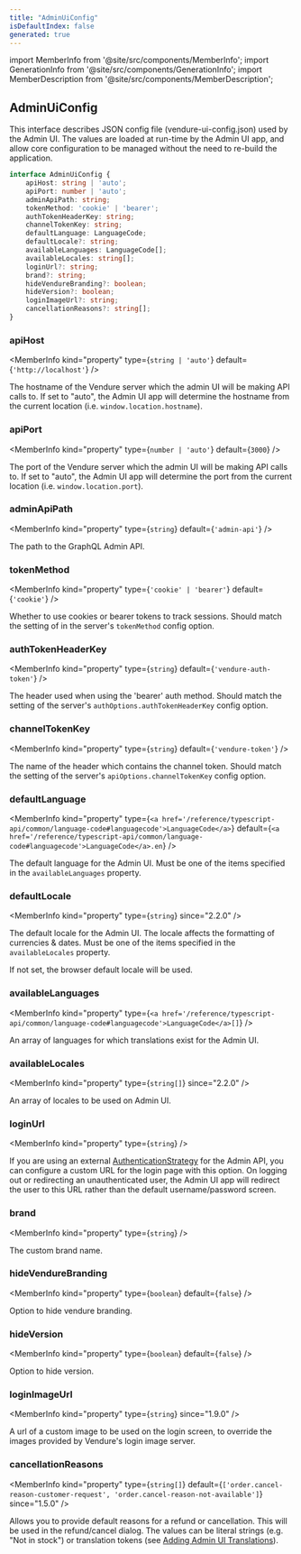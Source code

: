 ```yaml
---
title: "AdminUiConfig"
isDefaultIndex: false
generated: true
---
```

<!-- This file was generated from the Vendure source. Do not modify. Instead, re-run the "docs:build" script -->
import MemberInfo from '@site/src/components/MemberInfo';
import GenerationInfo from '@site/src/components/GenerationInfo';
import MemberDescription from '@site/src/components/MemberDescription';


## AdminUiConfig

<GenerationInfo sourceFile="packages/common/src/shared-types.ts" sourceLine="215" packageName="@vendure/common" />

This interface describes JSON config file (vendure-ui-config.json) used by the Admin UI.
The values are loaded at run-time by the Admin UI app, and allow core configuration to be
managed without the need to re-build the application.

```ts title="Signature"
interface AdminUiConfig {
    apiHost: string | 'auto';
    apiPort: number | 'auto';
    adminApiPath: string;
    tokenMethod: 'cookie' | 'bearer';
    authTokenHeaderKey: string;
    channelTokenKey: string;
    defaultLanguage: LanguageCode;
    defaultLocale?: string;
    availableLanguages: LanguageCode[];
    availableLocales: string[];
    loginUrl?: string;
    brand?: string;
    hideVendureBranding?: boolean;
    hideVersion?: boolean;
    loginImageUrl?: string;
    cancellationReasons?: string[];
}
```

<div className="members-wrapper">

### apiHost

<MemberInfo kind="property" type={`string | 'auto'`} default={`'http://localhost'`}   />

The hostname of the Vendure server which the admin UI will be making API calls
to. If set to "auto", the Admin UI app will determine the hostname from the
current location (i.e. `window.location.hostname`).
### apiPort

<MemberInfo kind="property" type={`number | 'auto'`} default={`3000`}   />

The port of the Vendure server which the admin UI will be making API calls
to. If set to "auto", the Admin UI app will determine the port from the
current location (i.e. `window.location.port`).
### adminApiPath

<MemberInfo kind="property" type={`string`} default={`'admin-api'`}   />

The path to the GraphQL Admin API.
### tokenMethod

<MemberInfo kind="property" type={`'cookie' | 'bearer'`} default={`'cookie'`}   />

Whether to use cookies or bearer tokens to track sessions.
Should match the setting of in the server's `tokenMethod` config
option.
### authTokenHeaderKey

<MemberInfo kind="property" type={`string`} default={`'vendure-auth-token'`}   />

The header used when using the 'bearer' auth method. Should match the
setting of the server's `authOptions.authTokenHeaderKey` config option.
### channelTokenKey

<MemberInfo kind="property" type={`string`} default={`'vendure-token'`}   />

The name of the header which contains the channel token. Should match the
setting of the server's `apiOptions.channelTokenKey` config option.
### defaultLanguage

<MemberInfo kind="property" type={`<a href='/reference/typescript-api/common/language-code#languagecode'>LanguageCode</a>`} default={`<a href='/reference/typescript-api/common/language-code#languagecode'>LanguageCode</a>.en`}   />

The default language for the Admin UI. Must be one of the
items specified in the `availableLanguages` property.
### defaultLocale

<MemberInfo kind="property" type={`string`}  since="2.2.0"  />

The default locale for the Admin UI. The locale affects the formatting of
currencies & dates. Must be one of the items specified
in the `availableLocales` property.

If not set, the browser default locale will be used.
### availableLanguages

<MemberInfo kind="property" type={`<a href='/reference/typescript-api/common/language-code#languagecode'>LanguageCode</a>[]`}   />

An array of languages for which translations exist for the Admin UI.
### availableLocales

<MemberInfo kind="property" type={`string[]`}  since="2.2.0"  />

An array of locales to be used on Admin UI.
### loginUrl

<MemberInfo kind="property" type={`string`}   />

If you are using an external <a href='/reference/typescript-api/auth/authentication-strategy#authenticationstrategy'>AuthenticationStrategy</a> for the Admin API, you can configure
a custom URL for the login page with this option. On logging out or redirecting an unauthenticated
user, the Admin UI app will redirect the user to this URL rather than the default username/password
screen.
### brand

<MemberInfo kind="property" type={`string`}   />

The custom brand name.
### hideVendureBranding

<MemberInfo kind="property" type={`boolean`} default={`false`}   />

Option to hide vendure branding.
### hideVersion

<MemberInfo kind="property" type={`boolean`} default={`false`}   />

Option to hide version.
### loginImageUrl

<MemberInfo kind="property" type={`string`}  since="1.9.0"  />

A url of a custom image to be used on the login screen, to override the images provided by Vendure's login image server.
### cancellationReasons

<MemberInfo kind="property" type={`string[]`} default={`['order.cancel-reason-customer-request', 'order.cancel-reason-not-available']`}  since="1.5.0"  />

Allows you to provide default reasons for a refund or cancellation. This will be used in the
refund/cancel dialog. The values can be literal strings (e.g. "Not in stock") or translation
tokens (see [Adding Admin UI Translations](/guides/extending-the-admin-ui/adding-ui-translations/)).


</div>
